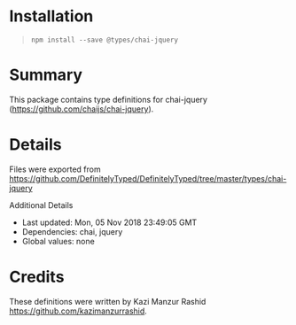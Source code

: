 # Installation
> `npm install --save @types/chai-jquery`

# Summary
This package contains type definitions for chai-jquery (https://github.com/chaijs/chai-jquery).

# Details
Files were exported from https://github.com/DefinitelyTyped/DefinitelyTyped/tree/master/types/chai-jquery

Additional Details
 * Last updated: Mon, 05 Nov 2018 23:49:05 GMT
 * Dependencies: chai, jquery
 * Global values: none

# Credits
These definitions were written by Kazi Manzur Rashid <https://github.com/kazimanzurrashid>.
